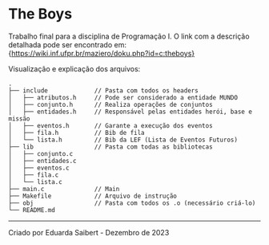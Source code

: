 # The Boys
Trabalho final para a disciplina de Programação I. O link com a descrição detalhada pode ser encontrado em: {https://wiki.inf.ufpr.br/maziero/doku.php?id=c:theboys}

Visualização e explicação dos arquivos:

```
.
├── include             // Pasta com todos os headers
│   ├── atributos.h     // Pode ser considerado a entidade MUNDO 
│   ├── conjunto.h      // Realiza operações de conjuntos
│   ├── entidades.h     // Responsável pelas entidades herói, base e missão
│   ├── eventos.h       // Garante a execução dos eventos
│   ├── fila.h          // Bib de fila
│   └── lista.h         // Bib da LEF (Lista de Eventos Futuros)
├── lib                 // Pasta com todas as bibliotecas
│   ├── conjunto.c
│   ├── entidades.c
│   ├── eventos.c
│   ├── fila.c
│   └── lista.c
├── main.c              // Main             
├── Makefile            // Arquivo de instrução
├── obj                 // Pasta com todos os .o (necessário criá-lo)
└── README.md

```

------------------------
Criado por Eduarda Saibert -
Dezembro de 2023